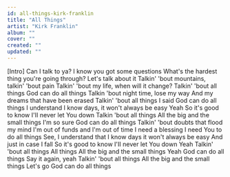 ```yaml
---
id: all-things-kirk-franklin
title: "All Things"
artist: "Kirk Franklin"
album: ""
cover: ""
created: ""
updated: ""
---
```


[Intro]
Can I talk to ya?
I know you got some questions
What's the hardest thing you're going through?
Let's talk about it
Talkin' 'bout mountains, talkin' 'bout pain
Talkin' 'bout my life, when will it change?
Talkin' 'bout all things
God can do all things
Talkin 'bout night time, lose my way
And my dreams that have been erased
Talkin' 'bout all things
I said God can do all things
I understand
I know days, it won't always be easy
Yeah
So it's good to know I'II never let You down
Talkin 'bout all things
All the big and the small things
I'm so sure
God can do all things
Talkin' 'bout doubts that flood my mind
I'm out of funds and l'm out of time
I need a blessing
I need You to do all things
See, I understand that
I know days it won't always be easy
And just in case I fall
So it's good to know I'II never let You down
Yeah
Talkin' 'bout all things
All things
All the big and the small things
Yeah
God can do all things
Say it again, yeah
Talkin' 'bout all things
All the big and the small things
Let's go
God can do all things